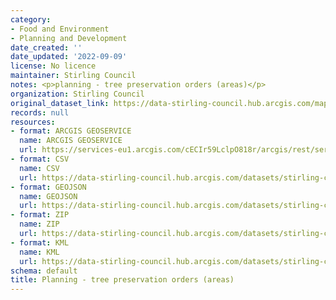 ```yaml
---
category:
- Food and Environment
- Planning and Development
date_created: ''
date_updated: '2022-09-09'
license: No licence
maintainer: Stirling Council
notes: <p>planning - tree preservation orders (areas)</p>
organization: Stirling Council
original_dataset_link: https://data-stirling-council.hub.arcgis.com/maps/stirling-council::planning-tree-preservation-orders-areas
records: null
resources:
- format: ARCGIS GEOSERVICE
  name: ARCGIS GEOSERVICE
  url: https://services-eu1.arcgis.com/cECIr59LclpO818r/arcgis/rest/services/tpo/FeatureServer/0
- format: CSV
  name: CSV
  url: https://data-stirling-council.hub.arcgis.com/datasets/stirling-council::planning-tree-preservation-orders-areas.csv?outSR=%7B%22latestWkid%22%3A27700%2C%22wkid%22%3A27700%7D
- format: GEOJSON
  name: GEOJSON
  url: https://data-stirling-council.hub.arcgis.com/datasets/stirling-council::planning-tree-preservation-orders-areas.geojson?outSR=%7B%22latestWkid%22%3A27700%2C%22wkid%22%3A27700%7D
- format: ZIP
  name: ZIP
  url: https://data-stirling-council.hub.arcgis.com/datasets/stirling-council::planning-tree-preservation-orders-areas.zip?outSR=%7B%22latestWkid%22%3A27700%2C%22wkid%22%3A27700%7D
- format: KML
  name: KML
  url: https://data-stirling-council.hub.arcgis.com/datasets/stirling-council::planning-tree-preservation-orders-areas.kml?outSR=%7B%22latestWkid%22%3A27700%2C%22wkid%22%3A27700%7D
schema: default
title: Planning - tree preservation orders (areas)
---
```

